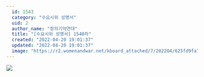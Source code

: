 ```yaml
---
  id: 1543
  category: "수요시위 성명서"
  uid: 2
  author_name: "정의기억연대"
  title: "[수요시위 성명서] 1540차"
  created: "2022-04-20 19:01:37"
  updated: "2022-04-20 19:01:37"
  image: "https://r2.womenandwar.net/kboard_attached/7/202204/625fd9fa785fe3633897.jpg"
---
```

![](https://r2.womenandwar.net/kboard_attached/7/202204/625fd9fa785fe3633897.jpg)